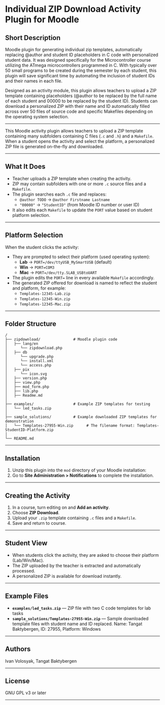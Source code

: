 # Individual ZIP Download Activity Plugin for Moodle

## Short Description

Moodle plugin for generating individual zip templates, automatically replacing @author and student ID placeholders in C code with personalized student data. It was designed specifically for the Microcontroller course utilizing the ATmega microcontrollers programmed in C. With typically over 50 small programs to be created during the semester by each student, this plugin will save significant time by automating the inclusion of student IDs and their names in each file.

Designed as an activity module, this plugin allows teachers to upload a ZIP template containing placeholders (@author to be replaced by the full name of each student and 00000 to be replaced by the student ID). Students can download a personalized ZIP with their name and ID automatically filled across over 50 files of source code and specific Makefiles depending on the operating system selection.

---

This Moodle activity plugin allows teachers to upload a ZIP template containing many subfolders containing C files (`.c` and `.h`) and a `Makefile`. When a student opens the activity and select the platform, a personalized ZIP file is generated on-the-fly and downloaded.

---

##  What It Does
- Teacher uploads a ZIP template when creating the activity.
- ZIP may contain subfolders with one or more `.c` source files and a `Makefile`.
- The plugin searches each `.c` file and replaces:
  - `@author TODO` → `@author Firstname Lastname`
  - `"00000"` → `"StudentID"` (from Moodle ID number or user ID)
- It also edits each `Makefile` to update the `PORT` value based on student platform selection.

---

##  Platform Selection
When the student clicks the activity:
- They are prompted to select their platform (used operating system):
  - **Lab** → `PORT=/dev/ttyUSB_MySmartUSB` (default)
  - **Win** → `PORT=COM3`
  - **Mac** → `PORT=/dev/tty.SLAB_USBtoUART`
- The plugin edits the `PORT=` line in every available `Makefile` accordingly.
- The generated ZIP offered for download is named to reflect the student and platform, for example:
  - `Templates-12345-Lab.zip`
  - `Templates-12345-Win.zip`
  - `Templates-12345-Mac.zip`
  
---

## Folder Structure

```
/
├── zipdownload/               # Moodle plugin code
│   ├── lang/en
│      └── zipdownload.php
│   ├── db
│      └── upgrade.php
│      └── install.xml
│      └── access.php
│   ├── pix
│      └── icon.svg
│   ├── version.php
│   ├── view.php
│   ├── mod_form.php
│   ├── lib.php
│   ├── Readme.md
│
├── examples/                  # Example ZIP templates for testing
│   └── led_tasks.zip
│
├── sample_solutions/          # Example downloaded ZIP templates for demonstration
│   └── Templates-27955-Win.zip      # The filename format: Templates-StudentID-Platform.zip
│
└── README.md
```

---

##  Installation

1. Unzip this plugin into the `mod` directory of your Moodle installation:
2. Go to **Site Administration > Notifications** to complete the installation.

---
##  Creating the Activity

1. In a course, turn editing on and **Add an activity**.
2. Choose **ZIP Download**.
3. Upload your `.zip` template containing `.c` files and a `Makefile`.
4. Save and return to course.

---

## Student View
- When students click the activity, they are asked to choose their platform (Lab/Win/Mac).
- The ZIP uploaded by the teacher is extracted and automatically processed.
- A personalized ZIP is available for download instantly.

---

## Example Files

- **`examples/led_tasks.zip`** — ZIP file with two C code templates for lab tasks
- **`sample_solutions/Templates-27955-Win.zip`** — Sample downloaded template files with student name and ID replaced.
  Name: Tangat Baktybergen, ID: 27955, Platform: Windows

---

## Authors

Ivan Volosyak, Tangat Baktybergen

---

## License

GNU GPL v3 or later

---
